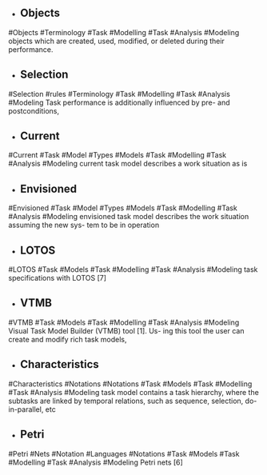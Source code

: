 - ## Objects
#Objects #Terminology #Task #Modelling #Task #Analysis  #Modeling 
objects  which are created, used,  modified, or deleted during  their performance.

- ## Selection
#Selection #rules #Terminology #Task #Modelling #Task #Analysis  #Modeling 
Task performance is additionally influenced by pre-  and postconditions,

- ## Current
#Current #Task #Model #Types  #Models #Task #Modelling #Task #Analysis  #Modeling 
current task  model describes a work situation as is

- ## Envisioned
#Envisioned #Task #Model #Types  #Models #Task #Modelling #Task #Analysis  #Modeling 
envisioned task  model describes the work situation assuming the new sys-  tem to be in operation

- ## LOTOS
#LOTOS #Task #Models #Task #Modelling #Task #Analysis  #Modeling 
task specifications with  LOTOS [7]

- ## VTMB
#VTMB #Task #Models #Task #Modelling #Task #Analysis  #Modeling 
Visual Task Model  Builder (VTMB) tool [1]. Us-  ing this tool the user can create  and modify rich task models,

- ## Characteristics
#Characteristics  #Notations #Notations  #Task #Models #Task #Modelling #Task #Analysis  #Modeling 
task model contains a task hierarchy, where the  subtasks are linked by temporal relations, such as sequence,  selection, do-in-parallel, etc

- ## Petri
#Petri #Nets #Notation #Languages #Notations  #Task #Models #Task #Modelling #Task #Analysis  #Modeling 
Petri nets [6]


